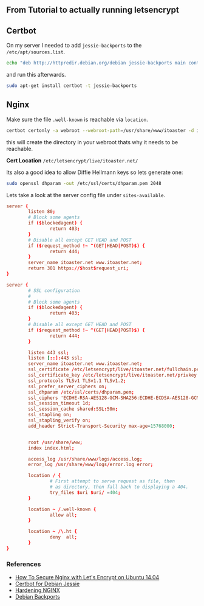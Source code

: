 ## From Tutorial to actually running letsencrypt

## Certbot
On my server I needed to add `jessie-backports` to the `/etc/apt/sources.list`.
```bash
echo "deb http://httpredir.debian.org/debian jessie-backports main contrib non-free" >> '/etc/apt/sources.list'
```
and run this afterwards.
```bash
sudo apt-get install certbot -t jessie-backports
```
## Nginx 
Make sure the file `.well-known` is reachable via `location`.
```bash
certbot certonly -a webroot --webroot-path=/usr/share/www/itoaster -d itoaster.net -d www.itoaster.net
```
this will create the directory in your webroot thats why it needs to be reachable. 

**Cert Location** `/etc/letsencrypt/live/itoaster.net/`

Its also a good idea to allow Diffie Hellmann keys so lets generate one:
```bash
sudo openssl dhparam -out /etc/ssl/certs/dhparam.pem 2048
```
Lets take a look at the server config file under `sites-available`.
```conf
server {
        listen 80;
        # Block some agents
        if ($blockedagent) {
                return 403;
        }
        # Disable all except GET HEAD and POST
        if ($request_method !~ ^(GET|HEAD|POST)$) {
                return 444;
        }
        server_name itoaster.net www.itoaster.net;
        return 301 https://$host$request_uri;
}

server {
        # SSL configuration
        #
        # Block some agents
        if ($blockedagent) {
                return 403;
        }
        # Disable all except GET HEAD and POST
        if ($request_method !~ ^(GET|HEAD|POST)$) {
                return 444;
        }

        listen 443 ssl;
        listen [::]:443 ssl;
        server_name itoaster.net www.itoaster.net;
        ssl_certificate /etc/letsencrypt/live/itoaster.net/fullchain.pem;
        ssl_certificate_key /etc/letsencrypt/live/itoaster.net/privkey.pem;
        ssl_protocols TLSv1 TLSv1.1 TLSv1.2;
        ssl_prefer_server_ciphers on;
        ssl_dhparam /etc/ssl/certs/dhparam.pem;
        ssl_ciphers 'ECDHE-RSA-AES128-GCM-SHA256:ECDHE-ECDSA-AES128-GCM-SHA256:ECDHE-RSA-AES256-GCM-SHA384:ECDHE-ECDSA-AES256-GCM-SHA384:DHE-RSA-AES128-GCM-SHA256:DHE-DSS-AES128-GCM-SHA256:kEDH+AESGCM:ECDHE-RSA-AES128-SHA256:ECDHE-ECDSA-AES128-SHA256:ECDHE-RSA-AES128-SHA:ECDHE-ECDSA-AES128-SHA:ECDHE-RSA-AES256-SHA384:ECDHE-ECDSA-AES256-SHA384:ECDHE-RSA-AES256-SHA:ECDHE-ECDSA-AES256-SHA:DHE-RSA-AES128-SHA256:DHE-RSA-AES128-SHA:DHE-DSS-AES128-SHA256:DHE-RSA-AES256-SHA256:DHE-DSS-AES256-SHA:DHE-RSA-AES256-SHA:AES128-GCM-SHA256:AES256-GCM-SHA384:AES128-SHA256:AES256-SHA256:AES128-SHA:AES256-SHA:AES:CAMELLIA:DES-CBC3-SHA:!aNULL:!eNULL:!EXPORT:!DES:!RC4:!MD5:!PSK:!aECDH:!EDH-DSS-DES-CBC3-SHA:!EDH-RSA-DES-CBC3-SHA:!KRB5-DES-CBC3-SHA';
        ssl_session_timeout 1d;
        ssl_session_cache shared:SSL:50m;
        ssl_stapling on;
        ssl_stapling_verify on;
        add_header Strict-Transport-Security max-age=15768000;


        root /usr/share/www;
        index index.html;

        access_log /usr/share/www/logs/access.log;
        error_log /usr/share/www/logs/error.log error;

        location / {
                # First attempt to serve request as file, then
                # as directory, then fall back to displaying a 404.
                try_files $uri $uri/ =404;
        }

        location ~ /.well-known {
                allow all;
        }

        location ~ /\.ht {
                deny  all;
        }
}
```

### References
* [How To Secure Nginx with Let's Encrypt on Ubuntu 14.04](https://www.digitalocean.com/community/tutorials/how-to-secure-nginx-with-let-s-encrypt-on-ubuntu-14-04)
* [Certbot for Debian Jessie](https://certbot.eff.org/#debianjessie-nginx)
* [Hardening NGINX](http://www.tecmint.com/nginx-web-server-security-hardening-and-performance-tips/)
* [Debian Backports](https://wiki.debian.org/Backports)

